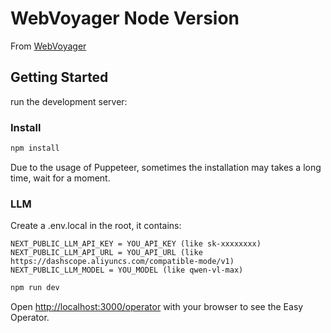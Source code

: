 # WebVoyager Node Version
From [WebVoyager](https://github.com/MinorJerry/WebVoyager)

## Getting Started

run the development server:

### Install
```bash
npm install
```

Due to the usage of Puppeteer, sometimes the installation may takes a long time, wait for a moment.

### LLM
Create a .env.local in the root, it contains:
```plain text
NEXT_PUBLIC_LLM_API_KEY = YOU_API_KEY (like sk-xxxxxxxx)
NEXT_PUBLIC_LLM_API_URL = YOU_API_URL (like https://dashscope.aliyuncs.com/compatible-mode/v1)
NEXT_PUBLIC_LLM_MODEL = YOU_MODEL (like qwen-vl-max)
```

```bash
npm run dev
```

Open [http://localhost:3000/operator](http://localhost:3000/operator) with your browser to see the Easy Operator.
